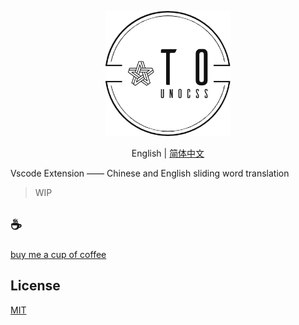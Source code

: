 <p align="center">
<img height="200" src="./assets/kv.png" alt="to unocss">
</p>
<p align="center"> English | <a href="./README_zh.md">简体中文</a></p>

Vscode Extension  ——  Chinese and English sliding word translation

>WIP

## :coffee:

[buy me a cup of coffee](https://github.com/Simon-He95/sponsor)

## License

[MIT](./license)
